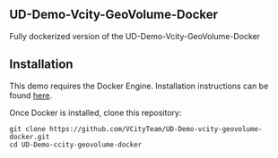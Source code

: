 ## UD-Demo-Vcity-GeoVolume-Docker

Fully dockerized version of the UD-Demo-Vcity-GeoVolume-Docker

## Installation

This demo requires the Docker Engine. Installation instructions can be found [here](https://docs.docker.com/engine/install/).

Once Docker is installed, clone this repository:
```
git clone https://github.com/VCityTeam/UD-Demo-vcity-geovolume-docker.git
cd UD-Demo-ccity-geovolume-docker
```

